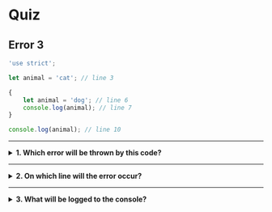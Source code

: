 # Quiz

## Error 3

```js
'use strict';

let animal = 'cat'; // line 3

{
	let animal = 'dog'; // line 6
	console.log(animal); // line 7
}

console.log(animal); // line 10
```

---

<details>
<summary><strong>1. Which error will be thrown by this code?</strong></summary>
<br>

<details>
<summary><em>A. SyntaxError</em></summary>
<br>

✖ Nope.

There _are_ two variables declared with the same name, but they are declared in
_different_ scopes so there is no error.

</details>
<details>
<summary><em>B. ReferenceError</em></summary>
<br>

✖ Nope.

The `animal` variable declared in the _outer scope_ (line 3) is still available
_after_ the block scope has closed on line 10. So no error!

</details>
<details>
<summary><em>C. Trick question, there is no error!</em></summary>
<br>

✔ Correct!

There is no error in this program. The `animal` variable declared on line 3 is
still available on line 10 _after_ the block scope has closed.

It is allowed to declare variables with the same name in different scopes, this
is called _shadowing_. JavaScript won't throw an error but it does makes your
code harder to understand so try to avoid it.

</details>

</details>

---

<details>
<summary><strong>2. On which line will the error occur?</strong></summary>
<br>

<details>
<summary><em>A. line 3</em></summary>
<br>

✖ Nope.

The variable declaration on line 3 does have the same name as the variable
declared on line 6, but they are both declared in _different scopes_.

It is possible to declare variables with the same name in different scopes.

</details>
<details>
<summary><em>B. line 6</em></summary>
<br>

✖ Nope.

You may think this is an error because another variable named `animal` has been
declared, but it's not an error!

Because both variables are declared in _different scopes_ there is no error on
line 6.

</details>
<details>
<summary><em>C. line 10</em></summary>
<br>

✖ Nope.

Line 10 is ok because the variable declared in the _outer scope_ on line 3 is
still available _after_ the inner scope has closed.

So line 10 is logging the variable declared on line 3, not on line 6!

</details>

</details>

---

<details>
<summary><strong>3. What will be logged to the console?</strong></summary>
<br>

<details>
<summary><em>A. <code>"dog"</code> then <code>"dog"</code></em></summary>
<br>

✖ Nope.

The log on line 7 will print `"dog"`, but the log on line 10 will not.

By the time the program reaches line 10 the inner scope will be closed and the
variable storing `"dog"` no longer exists. Line 10 will log the value stored in
the _outer scope_ variable declared on line 3.

</details>
<details>
<summary><em>B.  <code>"cat"</code> then <code>"dog"</code></em></summary>
<br>

✖ Nope.

Neither of these logs are correct.

The first log on line 7 will not be `"cat"` because it is _inside_ the block
scope. It will log the value stored by the _inner_ `animal` variable.

The second log on line 10 will not be `"dog"` because it is _outside_ the block
scope. It will log the value stored by the _outer_ `animal` variable.

</details>
<details>
<summary><em>C.  <code>"dog"</code> then <code>"cat"</code></em></summary>
<br>

✔ Correct!

The first log on line 7 is _inside_ the block scope so it will log the _inner_
`animal` variable. Since line 6 initializes `animal` with the value `"dog"`, we
will see `"dog"` logged on line 7.

The second log on line 10 is _outside_ the block scope so it will log the
_outer_ `animal` variable. Since line 3 initializes `animal` with the value
`"cag"`, we will see `"cat"` logged on line 10.

</details>
<details>
<summary><em>D.  <code>"cat"</code> then <code>"cat"</code></em></summary>
<br>

✖ Nope.

The log on line 10 will print `"cat"`, but the log on line 7 will not.

Line 7 is _inside_ the block scope so it will read the variable declared on line
6, this _is not_ the same variable that was declared on line 3 in the _outer
scope_. Line 7 will log the value stored by the variable declared on line 6.

</details>

</details>
